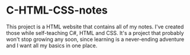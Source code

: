 # C-HTML-CSS-notes

This project is a HTML website that contains all of my notes. I've created those while self-teaching C#, HTML and CSS. 
It's a project that probably won't stop growing any soon, since learning is a never-ending adventure and I want all my basics in one place. 

